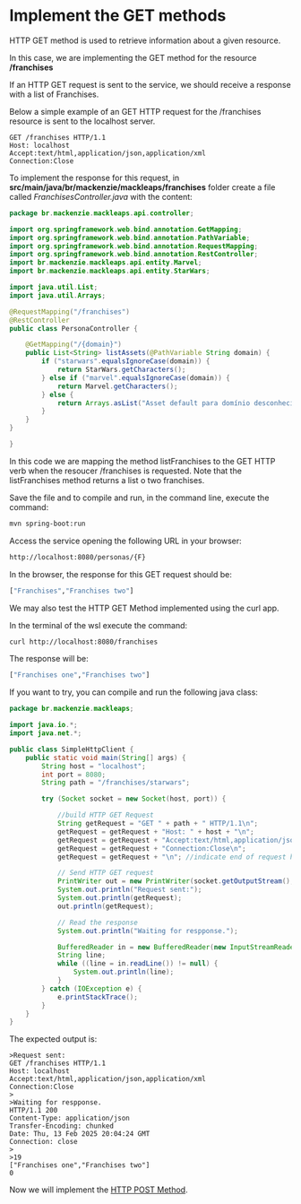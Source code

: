 # Implement the GET methods

HTTP GET method is used to retrieve information about a given resource.

In this case, we are implementing the GET method for the resource **/franchises**

If an HTTP GET request is sent to the service, we should receive a response with a list of Franchises.

Below a simple example of an GET HTTP request for the /franchises resource is sent to the localhost server.

```
GET /franchises HTTP/1.1
Host: localhost
Accept:text/html,application/json,application/xml
Connection:Close
```

To implement the response for this request, in **src/main/java/br/mackenzie/mackleaps/franchises** folder create a file called _FranchisesController.java_ with the content:

```java
package br.mackenzie.mackleaps.api.controller;

import org.springframework.web.bind.annotation.GetMapping;
import org.springframework.web.bind.annotation.PathVariable;
import org.springframework.web.bind.annotation.RequestMapping;
import org.springframework.web.bind.annotation.RestController;
import br.mackenzie.mackleaps.api.entity.Marvel;
import br.mackenzie.mackleaps.api.entity.StarWars;

import java.util.List;
import java.util.Arrays;

@RequestMapping("/franchises")
@RestController
public class PersonaController {

    @GetMapping("/{domain}")
    public List<String> listAssets(@PathVariable String domain) {
        if ("starwars".equalsIgnoreCase(domain)) {
            return StarWars.getCharacters();
        } else if ("marvel".equalsIgnoreCase(domain)) {
            return Marvel.getCharacters();
        } else {
            return Arrays.asList("Asset default para domínio desconhecido");
        }
    }
}

}
```

In this code we are mapping the method listFranchises to the GET HTTP verb when the resoucer /franchises is requested.
Note that the listFranchises method returns a list o two franchises.

Save the file and to compile and run, in the command line, execute the command:

```bash
mvn spring-boot:run
```

Access the service opening the following URL in your browser:

```bash
http://localhost:8080/personas/{F}
```

In the browser, the response for this GET request should be:

```bash
["Franchises","Franchises two"]
```

We may also test the HTTP GET Method implemented using the curl app.

In the terminal of the wsl execute the command:

```bash
curl http://localhost:8080/franchises
```

The response will be:

```bash
["Franchises one","Franchises two"]
```

If you want to try, you can compile and run the following java class:

```java
package br.mackenzie.mackleaps;

import java.io.*;
import java.net.*;

public class SimpleHttpClient {
    public static void main(String[] args) {
        String host = "localhost";
        int port = 8080;
        String path = "/franchises/starwars";

        try (Socket socket = new Socket(host, port)) {

            //build HTTP GET Request
            String getRequest = "GET " + path + " HTTP/1.1\n";
            getRequest = getRequest + "Host: " + host + "\n";
            getRequest = getRequest + "Accept:text/html,application/json,application/xml\n";
            getRequest = getRequest + "Connection:Close\n";
            getRequest = getRequest + "\n"; //indicate end of request header.

            // Send HTTP GET request
            PrintWriter out = new PrintWriter(socket.getOutputStream(), true);
            System.out.println("Request sent:");
            System.out.println(getRequest);
            out.println(getRequest);

            // Read the response
            System.out.println("Waiting for respponse.");

            BufferedReader in = new BufferedReader(new InputStreamReader(socket.getInputStream()));
            String line;
            while ((line = in.readLine()) != null) {
                System.out.println(line);
            }
        } catch (IOException e) {
            e.printStackTrace();
        }
    }
}


```
The expected output is:

```
>Request sent:
GET /franchises HTTP/1.1
Host: localhost
Accept:text/html,application/json,application/xml
Connection:Close
>
>Waiting for respponse.
HTTP/1.1 200
Content-Type: application/json
Transfer-Encoding: chunked
Date: Thu, 13 Feb 2025 20:04:24 GMT
Connection: close
>
>19
["Franchises one","Franchises two"]
0
```


Now we will implement the [HTTP POST Method](https://mackcloud.mackenzie.br/gitlab/digital-internship/asset-rest-api/-/blob/main/HTTP_POST.md?ref_type=heads).

```